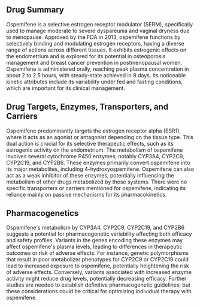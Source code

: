 ## Drug Summary
Ospemifene is a selective estrogen receptor modulator (SERM), specifically used to manage moderate to severe dyspareunia and vaginal dryness due to menopause. Approved by the FDA in 2013, ospemifene functions by selectively binding and modulating estrogen receptors, having a diverse range of actions across different tissues. It exhibits estrogenic effects on the endometrium and is explored for its potential in osteoporosis management and breast cancer prevention in postmenopausal women. Ospemifene is administered orally, reaching peak plasma concentration in about 2 to 2.5 hours, with steady-state achieved in 9 days. Its noticeable kinetic attributes include its variability under fed and fasting conditions, which are important for its clinical management.

## Drug Targets, Enzymes, Transporters, and Carriers
Ospemifene predominantly targets the estrogen receptor alpha (ESR1), where it acts as an agonist or antagonist depending on the tissue type. This dual action is crucial for its selective therapeutic effects, such as its estrogenic activity on the endometrium. The metabolism of ospemifene involves several cytochrome P450 enzymes, notably CYP3A4, CYP2C9, CYP2C19, and CYP2B6. These enzymes primarily convert ospemifene into its major metabolites, including 4-hydroxyospemifene. Ospemifene can also act as a weak inhibitor of these enzymes, potentially influencing the metabolism of other drugs metabolized by these systems. There were no specific transporters or carriers mentioned for ospemifene, indicating its reliance mainly on passive mechanisms for its pharmacokinetics.

## Pharmacogenetics
Ospemifene's metabolism by CYP3A4, CYP2C9, CYP2C19, and CYP2B6 suggests a potential for pharmacogenetic variability affecting both efficacy and safety profiles. Variants in the genes encoding these enzymes may affect ospemifene's plasma levels, leading to differences in therapeutic outcomes or risk of adverse effects. For instance, genetic polymorphisms that result in poor metabolizer phenotypes for CYP2C9 or CYP2C19 could lead to increased exposure to ospemifene, potentially heightening the risk of adverse effects. Conversely, variants associated with increased enzyme activity might reduce drug levels, potentially decreasing efficacy. Further studies are needed to establish definitive pharmacogenetic guidelines, but these considerations could be critical for optimizing individual therapy with ospemifene.